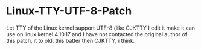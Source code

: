 # Linux-TTY-UTF-8-Patch
Let TTY of the Linux kernel support UTF-8 (like CJKTTY
I edit it make it can use on linux kernel 4.10.17
and I have not contacted the original author of this patch, it to old.
this batter then CJKTTY, i think.
